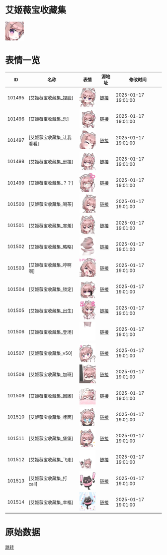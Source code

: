 # 艾姬薇宝收藏集

<img src="./cover.png" height="60" alt="cover" />

# 表情一览

|ID|名称|表情|源地址|修改时间|
|----|----|----|----|----|
|101495|[艾姬薇宝收藏集_捏脸]|<img src="./pic/101495_%5B艾姬薇宝收藏集_捏脸%5D.gif" height="60" alt="捏脸"/>|[链接](https://i0.hdslb.com/bfs/garb/5545cd3cd3bbf681bb6bd284e29dfbf689e3e4be.gif)|2025-01-17 19:01:00|
|101496|[艾姬薇宝收藏集_乐]|<img src="./pic/101496_%5B艾姬薇宝收藏集_乐%5D.gif" height="60" alt="乐"/>|[链接](https://i0.hdslb.com/bfs/garb/c08892c2e8cdfeb3eade0468a223aedba3167f49.gif)|2025-01-17 19:01:00|
|101497|[艾姬薇宝收藏集_让我看看]|<img src="./pic/101497_%5B艾姬薇宝收藏集_让我看看%5D.gif" height="60" alt="让我看看"/>|[链接](https://i0.hdslb.com/bfs/garb/d85378ddb7cbf44c16aead22caef95b1b63870f9.gif)|2025-01-17 19:01:00|
|101498|[艾姬薇宝收藏集_逊捏]|<img src="./pic/101498_%5B艾姬薇宝收藏集_逊捏%5D.gif" height="60" alt="逊捏"/>|[链接](https://i0.hdslb.com/bfs/garb/eb08e3a24e0fe97dadc5208c867d2546b72369bf.gif)|2025-01-17 19:01:00|
|101499|[艾姬薇宝收藏集_？？]|<img src="./pic/101499_%5B艾姬薇宝收藏集_？？%5D.gif" height="60" alt="？？"/>|[链接](https://i0.hdslb.com/bfs/garb/ecc134a9f15371126b3f39e565be720f09a5ea74.gif)|2025-01-17 19:01:00|
|101500|[艾姬薇宝收藏集_喝茶]|<img src="./pic/101500_%5B艾姬薇宝收藏集_喝茶%5D.gif" height="60" alt="喝茶"/>|[链接](https://i0.hdslb.com/bfs/garb/5bd63dc0237236dfe4187366f86bade013d4a6dd.gif)|2025-01-17 19:01:00|
|101501|[艾姬薇宝收藏集_害羞]|<img src="./pic/101501_%5B艾姬薇宝收藏集_害羞%5D.gif" height="60" alt="害羞"/>|[链接](https://i0.hdslb.com/bfs/garb/bbf3683c05d98f179a59e8f89782cf1679951590.gif)|2025-01-17 19:01:00|
|101502|[艾姬薇宝收藏集_略略]|<img src="./pic/101502_%5B艾姬薇宝收藏集_略略%5D.gif" height="60" alt="略略"/>|[链接](https://i0.hdslb.com/bfs/garb/e3e16fded7c9cfa4c0ee328acb9c4bf0d4fdb44f.gif)|2025-01-17 19:01:00|
|101503|[艾姬薇宝收藏集_哼啊啊]|<img src="./pic/101503_%5B艾姬薇宝收藏集_哼啊啊%5D.gif" height="60" alt="哼啊啊"/>|[链接](https://i0.hdslb.com/bfs/garb/1e04cd99f51adfdc4f38e3f836d441dae4e40571.gif)|2025-01-17 19:01:00|
|101504|[艾姬薇宝收藏集_锁定]|<img src="./pic/101504_%5B艾姬薇宝收藏集_锁定%5D.gif" height="60" alt="锁定"/>|[链接](https://i0.hdslb.com/bfs/garb/ee4d9b9330e0216cc1b3256b921d6aa6b885dece.gif)|2025-01-17 19:01:00|
|101505|[艾姬薇宝收藏集_出生]|<img src="./pic/101505_%5B艾姬薇宝收藏集_出生%5D.gif" height="60" alt="出生"/>|[链接](https://i0.hdslb.com/bfs/garb/f7c1e6d172f8a5321bc9db24075caeba35e157c5.gif)|2025-01-17 19:01:00|
|101506|[艾姬薇宝收藏集_登场]|<img src="./pic/101506_%5B艾姬薇宝收藏集_登场%5D.gif" height="60" alt="登场"/>|[链接](https://i0.hdslb.com/bfs/garb/25bd6b6b732225a9d4240074852ac160dd647888.gif)|2025-01-17 19:01:00|
|101507|[艾姬薇宝收藏集_v50]|<img src="./pic/101507_%5B艾姬薇宝收藏集_v50%5D.gif" height="60" alt="v50"/>|[链接](https://i0.hdslb.com/bfs/garb/f1ada8b905650525a5d7e3fc34779720573e578a.gif)|2025-01-17 19:01:00|
|101508|[艾姬薇宝收藏集_加班]|<img src="./pic/101508_%5B艾姬薇宝收藏集_加班%5D.gif" height="60" alt="加班"/>|[链接](https://i0.hdslb.com/bfs/garb/85ac00bc8cec44dfcb723ff17667cdc1d72974fa.gif)|2025-01-17 19:01:00|
|101509|[艾姬薇宝收藏集_困困]|<img src="./pic/101509_%5B艾姬薇宝收藏集_困困%5D.gif" height="60" alt="困困"/>|[链接](https://i0.hdslb.com/bfs/garb/963eaaec178055874db0d5836482bf84afc32ef8.gif)|2025-01-17 19:01:00|
|101510|[艾姬薇宝收藏集_嗦面]|<img src="./pic/101510_%5B艾姬薇宝收藏集_嗦面%5D.gif" height="60" alt="嗦面"/>|[链接](https://i0.hdslb.com/bfs/garb/12529c2c8b66905f029ba3dac74354e061b94947.gif)|2025-01-17 19:01:00|
|101511|[艾姬薇宝收藏集_堡堡]|<img src="./pic/101511_%5B艾姬薇宝收藏集_堡堡%5D.gif" height="60" alt="堡堡"/>|[链接](https://i0.hdslb.com/bfs/garb/60cf134908fdbd342ead38f929c5ad0c8d4d72b4.gif)|2025-01-17 19:01:00|
|101512|[艾姬薇宝收藏集_飞走]|<img src="./pic/101512_%5B艾姬薇宝收藏集_飞走%5D.gif" height="60" alt="飞走"/>|[链接](https://i0.hdslb.com/bfs/garb/6dbcf880115eb119e7bf7a22a7942c8e5a2ee871.gif)|2025-01-17 19:01:00|
|101513|[艾姬薇宝收藏集_打call]|<img src="./pic/101513_%5B艾姬薇宝收藏集_打call%5D.gif" height="60" alt="打call"/>|[链接](https://i0.hdslb.com/bfs/garb/92efd401ce0dd6214093d7a17932018a1b85fdd9.gif)|2025-01-17 19:01:00|
|101514|[艾姬薇宝收藏集_幸福]|<img src="./pic/101514_%5B艾姬薇宝收藏集_幸福%5D.gif" height="60" alt="幸福"/>|[链接](https://i0.hdslb.com/bfs/garb/bff341388fa0ceb715815ded54b9595fb88d7dc3.gif)|2025-01-17 19:01:00|

# 原始数据

[跳转](./raw.json)

